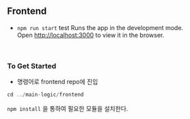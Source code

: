## Frontend

-   `npm run start`
test
Runs the app in the development mode.\
Open [http://localhost:3000](http://localhost:3000) to view it in the browser.

<br/>

### To Get Started

-   명령어로 frontend repo에 진입

```js
cd ../main-logic/frontend
```

`npm install` 을 통하여 필요한 모듈을 설치한다.

